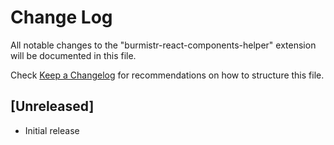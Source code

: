# Change Log

All notable changes to the "burmistr-react-components-helper" extension will be documented in this file.

Check [Keep a Changelog](http://keepachangelog.com/) for recommendations on how to structure this file.

## [Unreleased]

- Initial release